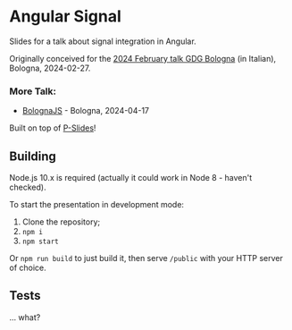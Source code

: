 # Angular Signal

Slides for a talk about signal integration in Angular.

Originally conceived for the [2024 February talk GDG Bologna](https://gdg.community.dev/events/details/google-gdg-bologna-presents-guida-essenziale-allintegrazione-di-angular-e-signal-un-approccio-pratico/) (in Italian), Bologna, 2024-02-27.

### More Talk:

- [BolognaJS](https://www.meetup.com/it-IT/bologna-js-meetup/events/300327193/) - Bologna, 2024-04-17

Built on top of [P-Slides](https://github.com/MaxArt2501/p-slides)!

## Building

Node.js 10.x is required (actually it could work in Node 8 - haven't checked).

To start the presentation in development mode:

1. Clone the repository;
2. `npm i`
3. `npm start`

Or `npm run build` to just build it, then serve `/public` with your HTTP server of choice.

## Tests

... what?
